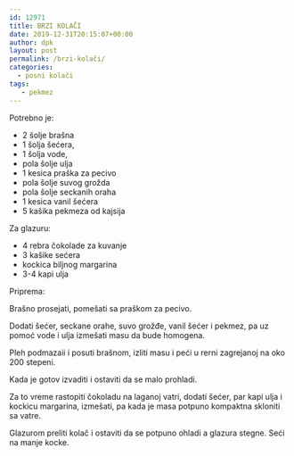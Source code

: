 ```yaml
---
id: 12971
title: BRZI KOLAČI
date: 2019-12-31T20:15:07+00:00
author: dpk
layout: post
permalink: /brzi-kolači/
categories:
  - posni kolači
tags:
   - pekmez
---
```

Potrebno je:
 
* 2 šolje brašna
* 1 šolja šećera,
* 1 šolja vode, 
* pola šolje ulja
* 1 kesica praška za pecivo 
* pola šolje suvog grožda
* pola šolje seckanih oraha
* 1 kesica vanil šećera
* 5 kašika pekmeza od kajsija

Za glazuru:

* 4 rebra čokolade za kuvanje
* 3 kašike sećera
* kockica biljnog margarina
* 3-4 kapi ulja


Priprema: 

Brašno prosejati, pomešati sa praškom za pecivo. 

Dodati šećer, seckane orahe, suvo grožđe, vanil šećer i pekmez, pa uz pomoć vode i ulja izmešati masu da bude homogena. 

Pleh podmazaii i posuti brašnom, izliti
masu i peći u rerni zagrejanoj na oko 200 stepeni. 

Kada je gotov izvaditi i ostaviti da se malo prohladi. 

Za to vreme rastopiti čokoladu na laganoj  vatri, dodati šećer, par kapi ulja i kockicu margarina, izmešati, pa kada je masa potpuno kompaktna skloniti sa vatre.

Glazurom preliti kolač i ostaviti da se potpuno ohladi a glazura stegne. Seći na manje kocke.
